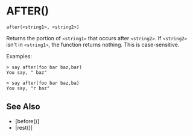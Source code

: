 # AFTER()
`after(<string1>, <string2>)`

  Returns the portion of `<string1>` that occurs after `<string2>`. If `<string2>` isn't in `<string1>`, the function returns nothing. This is case-sensitive.

  Examples:
```
> say after(foo bar baz,bar)
You say, " baz"
```
```
> say after(foo bar baz,ba)
You say, "r baz"
```

## See Also
- [before()]
- [rest()]

